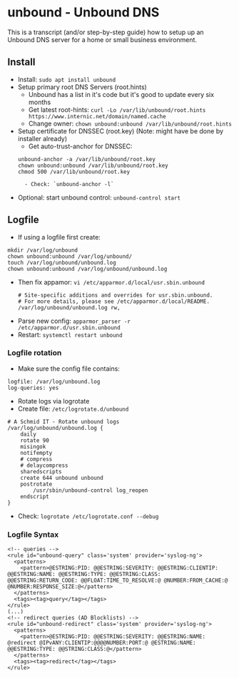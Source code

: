 # unbound - Unbound DNS
This is a transcript (and/or step-by-step guide) how to setup up an Unbound DNS server for a home or small business environment.

## Install
- Install: `sudo apt install unbound`
- Setup primary root DNS Servers (root.hints)
    - Unbound has a list in it's code but it's good to update every six months
    - Get latest root-hints: `curl -Lo /var/lib/unbound/root.hints https://www.internic.net/domain/named.cache`
    - Change owner: `chown unbound:unbound /var/lib/unbound/root.hints`
- Setup certificate for DNSSEC (root.key) (Note: might have be done by installer already)
	- Get auto-trust-anchor for DNSSEC: 
	```shell
    unbound-anchor -a /var/lib/unbound/root.key
    chown unbound:unbound /var/lib/unbound/root.key
    chmod 500 /var/lib/unbound/root.key
    ```
	    - Check: `unbound-anchor -l` 
- Optional: start unbound control: `unbound-control start`

## Logfile
- If using a logfile first create:
```
mkdir /var/log/unbound
chown unbound:unbound /var/log/unbound/
touch /var/log/unbound/unbound.log
chown unbound:unbound /var/log/unbound/unbound.log
```
- Then fix appamor: `vi /etc/apparmor.d/local/usr.sbin.unbound`
    ```
    # Site-specific additions and overrides for usr.sbin.unbound.
    # For more details, please see /etc/apparmor.d/local/README.
    /var/log/unbound/unbound.log rw,
    ```
- Parse new config: `apparmor_parser -r /etc/apparmor.d/usr.sbin.unbound`
- Restart: `systemctl restart unbound`

### Logfile rotation
- Make sure the config file contains:
```
logfile: /var/log/unbound.log
log-queries: yes
```
- Rotate logs via logrotate
- Create file: `/etc/logrotate.d/unbound`
```
# A Schmid IT - Rotate unbound logs
/var/log/unbound/unbound.log {
    daily
    rotate 90
    misingok
    notifempty
    # compress
    # delaycompress
    sharedscripts
    create 644 unbound unbound
    postrotate
        /usr/sbin/unbound-control log_reopen
    endscript
}
```
- Check: `logrotate /etc/logrotate.conf --debug`

### Logfile Syntax
```
<!-- queries -->
<rule id="unbound-query" class='system' provider='syslog-ng'>
  <patterns>
    <pattern>@ESTRING:PID: @@ESTRING:SEVERITY: @@ESTRING:CLIENTIP: @@ESTRING:NAME: @@ESTRING:TYPE: @@ESTRING:CLASS: @@ESTRING:RETURN_CODE: @@FLOAT:TIME_TO_RESOLVE:@ @NUMBER:FROM_CACHE:@ @NUMBER:RESPONSE_SIZE:@</pattern>
  </patterns>
  <tags><tag>query</tag></tags>
</rule>
(...)
<!-- redirect queries (AD Blocklists) -->
<rule id="unbound-redirect" class='system' provider='syslog-ng'>
  <patterns>
    <pattern>@ESTRING:PID: @@ESTRING:SEVERITY: @@ESTRING:NAME: @redirect @IPvANY:CLIENTIP:@@@@NUMBER:PORT:@ @ESTRING:NAME: @@ESTRING:TYPE: @@STRING:CLASS:@</pattern>
  </patterns>
  <tags><tag>redirect</tag></tags>
</rule>
```


